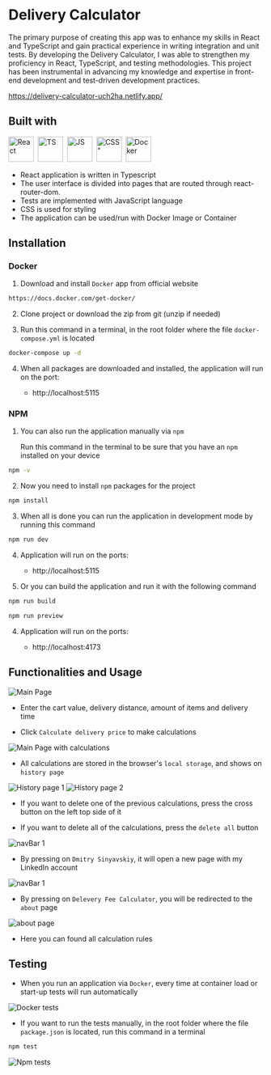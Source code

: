# Delivery Calculator
The primary purpose of creating this app was to enhance my skills in React and TypeScript and gain practical experience in writing integration and unit tests. By developing the Delivery Calculator, I was able to strengthen my proficiency in React, TypeScript, and testing methodologies. This project has been instrumental in advancing my knowledge and expertise in front-end development and test-driven development practices.

https://delivery-calculator-uch2ha.netlify.app/

## Built with

<!-- ICONS found at: ht<rtps://github.com/devicons/devicon/tree/master/icons -->
<div> 
      <img src="https://raw.githubusercontent.com/devicons/devicon/master/icons/react/react-original-wordmark.svg" title="React" alt="React" width="50" height="50"/>&nbsp;
      <img src="https://raw.githubusercontent.com/devicons/devicon/master/icons/typescript/typescript-original.svg" title="TS" alt="TS" width="50" height="50"/>&nbsp;
      <img src="https://raw.githubusercontent.com/devicons/devicon/master/icons/javascript/javascript-original.svg" title="JS" alt="JS" width="50" height="50"/>&nbsp;
      <img src="https://raw.githubusercontent.com/devicons/devicon/master/icons/css3/css3-original.svg" title="CSS" alt=CSS" width="50" height="50"/>&nbsp;
      <img src="https://raw.githubusercontent.com/devicons/devicon/master/icons/docker/docker-original.svg" title="Docker" alt="Docker" width="50" height="50"/>&nbsp;
</div>

- React application is written in Typescript
- The user interface is divided into pages that are routed through react-router-dom.
- Tests are implemented with JavaScript language
- CSS is used for styling
- The application can be used/run with Docker Image or Container

## Installation

### Docker

1. Download and install `Docker` app from official website

```sh
https://docs.docker.com/get-docker/
```

2. Clone project or download the zip from git (unzip if needed)

3. Run this command in a terminal, in the root folder where the file `docker-compose.yml` is located

```sh
docker-compose up -d
```

4. When all packages are downloaded and installed, the application will run on the port:

   - http://localhost:5115

### NPM

1. You can also run the application manually via `npm`

   Run this command in the terminal to be sure that you have an `npm` installed on your device

```sh
npm -v
```

2. Now you need to install `npm` packages for the project

```sh
npm install
```

3. When all is done you can run the application in development mode by running this command

```sh
npm run dev
```

4. Application will run on the ports:

   - http://localhost:5115

5. Or you can build the application and run it with the following command

```sh
npm run build
```

```sh
npm run preview
```

4. Application will run on the ports:

   - http://localhost:4173

## Functionalities and Usage

![Main Page](screenshots/mainPage_1.jpg)

- Enter the cart value, delivery distance, amount of items and delivery time

- Click `Calculate delivery price` to make calculations

![Main Page with calculations](screenshots/mainPage_2.jpg)

- All calculations are stored in the browser's `local storage`, and shows on `history page`

![History page 1](screenshots/historyPage_1.jpg)
![History page 2](screenshots/historyPage_2.jpg)

- If you want to delete one of the previous calculations, press the cross button on the left top side of it

- If you want to delete all of the calculations, press the `delete all` button

![navBar 1](screenshots/navBar_1.jpg)

- By pressing on `Dmitry Sinyavskiy`, it will open a new page with my LinkedIn account

![navBar 1](screenshots/navBar_2.jpg)

- By pressing on `Delevery Fee Calculator`, you will be redirected to the `about` page

![about page](screenshots/aboutPage.jpg)

- Here you can found all calculation rules

## Testing

- When you run an application via `Docker`, every time at container load or start-up tests will run automatically

![Docker tests](screenshots/docker_tests.jpg)

- If you want to run the tests manually, in the root folder where the file `package.json` is located, run this command in a terminal

```sh
npm test
```

![Npm tests](screenshots/npm_tests.jpg)
